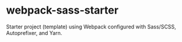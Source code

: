 # webpack-sass-starter
Starter project (template) using Webpack configured with Sass/SCSS, Autoprefixer, and Yarn.
